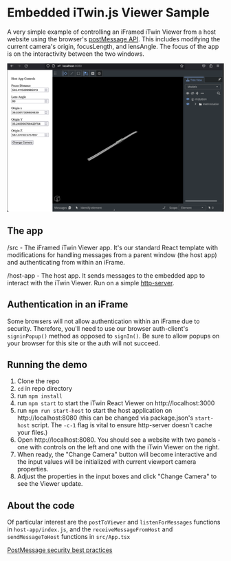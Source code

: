 # Embedded iTwin.js Viewer Sample

A very simple example of controlling an iFramed iTwin Viewer from a host website using the browser's [postMessage API](https://developer.mozilla.org/en-US/docs/Web/API/Window/postMessage). This includes modifying the current camera's origin, focusLength, and lensAngle. The focus of the app is on the interactivity between the two windows.

![Screenshot of embedded iTwin Viewer](screenshot.png)

## The app

/src - The iFramed iTwin Viewer app. It's our standard React template with modifications for handling messages from a parent window (the host app) and authenticating from within an iFrame.

/host-app - The host app. It sends messages to the embedded app to interact with the iTwin Viewer. Run on a simple [http-server](https://github.com/http-party/http-server).

## Authentication in an iFrame

Some browsers will not allow authentication within an iFrame due to security. Therefore, you'll need to use our browser auth-client's `signinPopup()` method as opposed to `signIn()`. Be sure to allow popups on your browser for this site or the auth will not succeed.

## Running the demo

1. Clone the repo
2. `cd` in repo directory
3. run `npm install`
4. run `npm start` to start the iTwin React Viewer on http://localhost:3000
5. run `npm run start-host` to start the host application on http://localhost:8080 (this can be changed via package.json's `start-host` script. The `-c-1` flag is vital to ensure http-server doesn't cache your files.)
6. Open http://localhost:8080. You should see a website with two panels - one with controls on the left and one with the iTwin Viewer on the right.
7. When ready, the "Change Camera" button will become interactive and the input values will be initialized with current viewport camera properties.
8. Adjust the properties in the input boxes and click "Change Camera" to see the Viewer update.

## About the code

Of particular interest are the `postToViewer` and `listenForMessages` functions in `host-app/index.js`, and the `receiveMessageFromHost` and `sendMessageToHost` functions in `src/App.tsx`

[PostMessage security best practices](https://html.spec.whatwg.org/multipage/web-messaging.html#authors)
